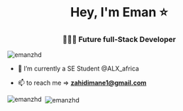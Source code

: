 
<h1 align="center">Hey, I'm Eman ⭐</h1>
<h3 align="center"> 👩🏻‍💻 Future full-Stack Developer </h3>

<p align="left"> <img src="https://komarev.com/ghpvc/?username=emanzhd&label=Profile%20views&color=0e75b6&style=flat" alt="emanzhd" /> </p>

- 🌱 I’m currently a SE Student @ALX_africa

- 📫 to reach me => **zahidimane1@gmail.com**

<p><img align="bottom" src="https://github-readme-stats.vercel.app/api/top-langs?username=emanzhd&show_icons=true&locale=en&layout=compact" alt="emanzhd" />
&nbsp;<img align="center" src="https://github-readme-stats.vercel.app/api?username=emanzhd&show_icons=true&locale=en" alt="emanzhd" />
</p>

